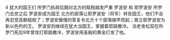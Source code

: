 4 犹大的国王们
所罗门执政后期对北方的赋税越发严重
罗波安 和 耶罗波安
所罗门去世之后 罗波安成为国王 北方的部落让耶罗波安（将军）转告国王，他们不会再忍受高额赋税了；罗波安傲慢的答复令北方十个部落揭竿而起；膏立耶罗波安为新以色列的王。
罗波安则继续在犹大当国王，掌握着耶路撒冷。
法老舍松契在所罗门死后9年曾攻打耶路撒冷，罗波安用圣殿的黄金打发了他。